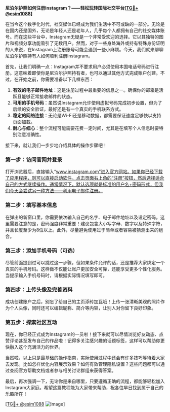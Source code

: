 **尼泊尔护照如何注册Instagram？——轻松玩转国际社交平台[[TG💪+ @esim1088](https://t.me/s/esim1088)]**

在当今这个数字化时代，社交媒体已经成为我们生活中不可或缺的一部分。无论是在国内还是国外，无论是年轻人还是老年人，几乎每个人都拥有自己的社交媒体账号。而在这些平台中，Instagram无疑是一个非常受欢迎的选择。它以其独特的图片和视频分享功能吸引了无数用户。然而，对于一些身处海外或持有特殊身份证明的人来说，在Instagram上注册账号可能会遇到一些小麻烦。今天，我们就来聊聊尼泊尔护照持有人如何顺利注册Instagram。

首先，让我们明确一点：Instagram并不要求用户必须使用本国电话号码进行注册。这意味着即使你是尼泊尔护照持有者，也可以通过其他方式完成账户创建。不过，在开始之前，你需要准备以下几样东西：

1. **有效的电子邮件地址**：这是注册过程中最重要的信息之一。确保你的邮箱是活跃且能够正常接收邮件的状态。
2. **可用的手机号码**：虽然说Instagram允许使用虚拟号码完成初步设置，但为了后续的安全验证，最好还是有一个真实的手机联系方式。
3. **稳定的网络连接**：无论是Wi-Fi还是移动数据，都需要保证速度足够快以支持页面加载。
4. **耐心与细心**：整个流程可能需要花费一定时间，尤其是在填写个人信息时要特别注意准确性。

接下来，就让我们一步步地介绍具体的操作步骤吧！

### 第一步：访问官网并登录

打开浏览器后，直接输入“www.instagram.com”进入官方网站。如果你已经下载了应用程序，则可以直接启动软件。点击页面右上角的“注册”按钮，然后选择适合自己的方式继续操作。通常情况下，默认选项就是标准的用户名+密码形式，但我们今天会尝试另一种方法——利用电子邮件注册。

### 第二步：填写基本信息

在弹出的新窗口里，你需要依次输入自己的名字、电子邮件地址以及设定密码。这里需要注意的是，密码强度非常重要！建议包含大小写字母、数字以及特殊字符，并且长度至少为8位以上。此外，尽量避免使用过于简单或者容易被猜测出来的组合。

### 第三步：添加手机号码（可选）

尽管前面提到过可以跳过这一步骤，但如果条件允许的话，还是推荐大家绑定一个真实的手机号码。这样做不仅能让账户更加安全可靠，还能享受更多个性化服务。当提示输入手机号码时，请根据实际情况填写即可。

### 第四步：上传头像及完善资料

成功创建账户之后，别忘了给自己的主页添砖加瓦哦！上传一张清晰美观的照片作为个人头像，同时还可以编辑昵称、简介等内容，让别人对你留下良好印象。

### 第五步：探索社区互动

现在，你已经正式成为Instagram的一员啦！接下来就可以尽情浏览好友动态、点赞评论甚至发布自己的作品啦！记得多关注感兴趣的话题标签，这样可以帮助你更快融入这个充满活力的世界。

当然啦，以上只是最基础的操作指南，实际使用过程中还会有许多技巧等待着大家去发现。比如怎样优化内容展示效果？如何有效管理隐私设置？这些问题都可以通过查阅官方帮助文档或者参与相关讨论群组来获得答案。

最后，再次强调一下，无论你是来自哪里，只要遵循正确的流程，都能够轻松加入Instagram大家庭。希望这篇教程能为大家带来帮助，祝各位早日找到属于自己的乐趣所在！

[[TG💪+ @esim1088](https://t.me/s/esim1088) ![Image](https://i.postimg.cc/4NQfJmqS/Snipaste-2025-05-13-00-14-12.png)]